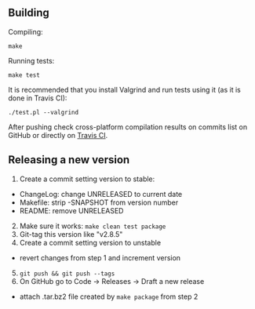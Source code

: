 ## Building

Compiling:
```
make
```

Running tests:
```
make test
```

It is recommended that you install Valgrind and run tests using it (as it is done in Travis CI):

```
./test.pl --valgrind
```

After pushing check cross-platform compilation results on commits list on GitHub or directly on [Travis CI](https://travis-ci.org/pkubowicz/opendetex).

## Releasing a new version

1. Create a commit setting version to stable:
  - ChangeLog: change UNRELEASED to current date
  - Makefile: strip -SNAPSHOT from version number
  - README: remove UNRELEASED
2. Make sure it works: `make clean test package`
3. Git-tag this version like "v2.8.5"
4. Create a commit setting version to unstable
  - revert changes from step 1 and increment version
5. `git push && git push --tags`
6. On GitHub go to Code → Releases → Draft a new release
  - attach .tar.bz2 file created by `make package` from step 2
